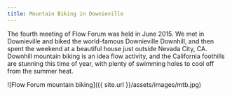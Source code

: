 ```yaml
---
title: Mountain Biking in Downieville
---
```


The fourth meeting of Flow Forum was held in June 2015. We met in Downieville and biked the world-famous Downieville Downhill, and then spent the weekend at a beautiful house just outside Nevada City, CA. Downhill mountain biking is an idea flow activity, and the California foothills are stunning this time of year, with plenty of swimming holes to cool off from the summer heat.

![Flow Forum mountain biking]({{ site.url }}/assets/images/mtb.jpg)